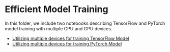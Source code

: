# Efficient Model Training

In this folder, we include two notebooks describing TensorFlow and PyTorch model training with multiple CPU and GPU devices.

* [Utilizing multiple devices for training TensorFlow Model](./TensorFlow.ipynb)
* [Utilizing multiple devices for training PyTorch Model](./PyTorch.ipynb)
